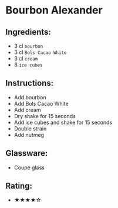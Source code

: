 # Bourbon Alexander

## Ingredients:
- 3 cl `bourbon`
- 3 cl `Bols Cacao White`
- 3 cl `cream`
- 8 `ice cubes`

## Instructions:
- Add bourbon
- Add Bols Cacao White
- Add cream
- Dry shake for 15 seconds
- Add ice cubes and shake for 15 seconds
- Double strain
- Add nutmeg

## Glassware:
- Coupe glass

## Rating:
- ★★★★☆